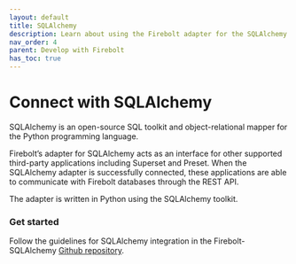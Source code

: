 ```yaml
---
layout: default
title: SQLAlchemy
description: Learn about using the Firebolt adapter for the SQLAlchemy Python SQL toolkit.
nav_order: 4
parent: Develop with Firebolt
has_toc: true
---
```


# Connect with SQLAlchemy

SQLAlchemy is an open-source SQL toolkit and object-relational mapper for the Python programming language.

Firebolt’s adapter for SQLAlchemy acts as an interface for other supported third-party applications including Superset and Preset. When the SQLAlchemy adapter is successfully connected, these applications are able to communicate with Firebolt databases through the REST API.

The adapter is written in Python using the SQLAlchemy toolkit.

### Get started

Follow the guidelines for SQLAlchemy integration in the Firebolt-SQLAlchemy [Github repository](https://github.com/firebolt-db/firebolt-sqlalchemy/).
